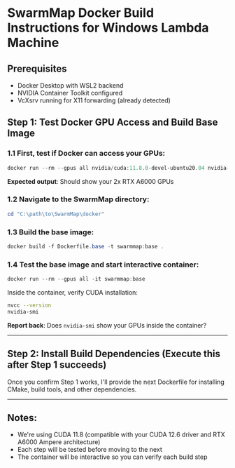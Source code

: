 # SwarmMap Docker Build Instructions for Windows Lambda Machine

## Prerequisites
- Docker Desktop with WSL2 backend
- NVIDIA Container Toolkit configured
- VcXsrv running for X11 forwarding (already detected)

## Step 1: Test Docker GPU Access and Build Base Image

### 1.1 First, test if Docker can access your GPUs:

```powershell
docker run --rm --gpus all nvidia/cuda:11.8.0-devel-ubuntu20.04 nvidia-smi
```

**Expected output**: Should show your 2x RTX A6000 GPUs

### 1.2 Navigate to the SwarmMap directory:

```powershell
cd "C:\path\to\SwarmMap\docker"
```

### 1.3 Build the base image:

```powershell
docker build -f Dockerfile.base -t swarmmap:base .
```

### 1.4 Test the base image and start interactive container:

```powershell
docker run --rm --gpus all -it swarmmap:base
```

Inside the container, verify CUDA installation:
```bash
nvcc --version
nvidia-smi
```

**Report back**: Does `nvidia-smi` show your GPUs inside the container?

---

## Step 2: Install Build Dependencies (Execute this after Step 1 succeeds)

Once you confirm Step 1 works, I'll provide the next Dockerfile for installing CMake, build tools, and other dependencies.

---

## Notes:
- We're using CUDA 11.8 (compatible with your CUDA 12.6 driver and RTX A6000 Ampere architecture)
- Each step will be tested before moving to the next
- The container will be interactive so you can verify each build step
